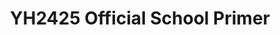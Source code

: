 ---
title: YH2425 Official School Primer
redirect_to: https://drive.google.com/file/d/1wjIuASO2CL4XAOlMxj5KN3c7zXo3tSp3/view?usp=drive_link
redirect_from: 
  - /YH2425-OfficialSchoolPrimer
  - /yh2425-officialschoolprimer
---